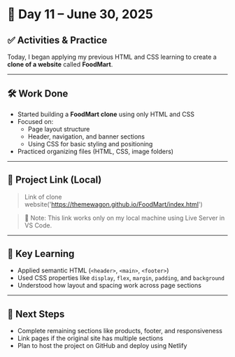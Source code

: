 # 📅 Day 11 – June 30, 2025

## ✅ Activities & Practice

Today, I began applying my previous HTML and CSS learning to create a **clone of a website** called **FoodMart**.

---

## 🛠️ Work Done

- Started building a **FoodMart clone** using only HTML and CSS
- Focused on:
  - Page layout structure
  - Header, navigation, and banner sections
  - Using CSS for basic styling and positioning
- Practiced organizing files (HTML, CSS, image folders)

---

## 🔗 Project Link (Local)

> Link of clone website('https://themewagon.github.io/FoodMart/index.html')


> 🔹 Note: This link works only on my local machine using Live Server in VS Code.

---

## 🧠 Key Learning

- Applied semantic HTML (`<header>`, `<main>`, `<footer>`)
- Used CSS properties like `display`, `flex`, `margin`, `padding`, and `background`
- Understood how layout and spacing work across page sections

---

## 📌 Next Steps

- Complete remaining sections like products, footer, and responsiveness
- Link pages if the original site has multiple sections
- Plan to host the project on GitHub and deploy using Netlify


